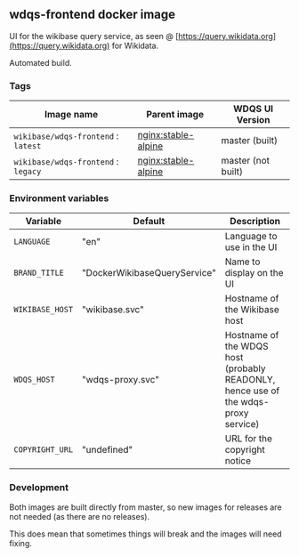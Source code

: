 ## wdqs-frontend docker image

UI for the wikibase query service, as seen @ [https://query.wikidata.org](https://query.wikidata.org) for Wikidata.

Automated build.

### Tags

Image name                          | Parent image             | WDQS UI Version
-------------------------------     | ------------------------ | --------------
`wikibase/wdqs-frontend` : `latest` | [nginx:stable-alpine](https://hub.docker.com/_/nginx/) | master (built)
`wikibase/wdqs-frontend` : `legacy` | [nginx:stable-alpine](https://hub.docker.com/_/nginx/) | master (not built)


### Environment variables

Variable          | Default                      | Description
------------------|  ----------------------------| ----------
`LANGUAGE`        | "en"                         | Language to use in the UI
`BRAND_TITLE`     | "DockerWikibaseQueryService" | Name to display on the UI
`WIKIBASE_HOST`   | "wikibase.svc"               | Hostname of the Wikibase host
`WDQS_HOST`       | "wdqs-proxy.svc"             | Hostname of the WDQS host (probably READONLY, hence use of the wdqs-proxy service)
`COPYRIGHT_URL`   | "undefined"                  | URL for the copyright notice

### Development

Both images are built directly from master, so new images for releases are not needed (as there are no releases).

This does mean that sometimes things will break and the images will need fixing.
